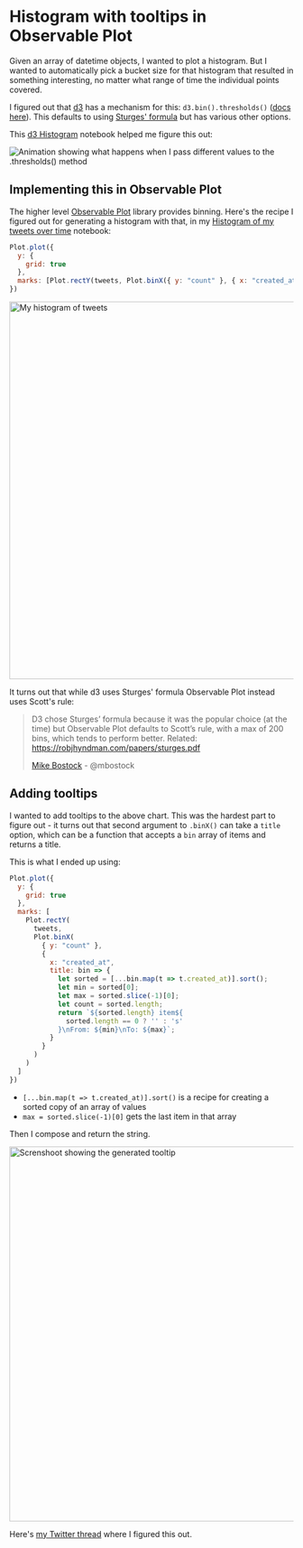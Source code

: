 # Histogram with tooltips in Observable Plot

Given an array of datetime objects, I wanted to plot a histogram. But I wanted to automatically pick a bucket size for that histogram that resulted in something interesting, no matter what range of time the individual points covered.

I figured out that [d3](https://d3js.org/) has a mechanism for this: `d3.bin().thresholds()` ([docs here](https://github.com/d3/d3-array#bin-thresholds)). This defaults to using [Sturges' formula](https://en.wikipedia.org/wiki/Histogram#Sturges'_formula) but has various other options.

This [d3 Histogram](https://observablehq.com/@d3/histogram) notebook helped me figure this out:

![Animation showing what happens when I pass different values to the .thresholds() method](https://user-images.githubusercontent.com/9599/130336516-608f8d37-70e3-4506-8b16-f8ef00f9ec85.gif)

## Implementing this in Observable Plot

The higher level [Observable Plot](https://observablehq.com/@observablehq/plot) library provides binning. Here's the recipe I figured out for generating a histogram with that, in my [Histogram of my tweets over time](https://observablehq.com/@simonw/my-tweets-over-time) notebook:

```javascript
Plot.plot({
  y: {
    grid: true
  },
  marks: [Plot.rectY(tweets, Plot.binX({ y: "count" }, { x: "created_at" }))]
})
```

<img width="669" alt="My histogram of tweets" src="https://user-images.githubusercontent.com/9599/130336556-6f91a1e5-8efe-448d-83f3-a9748cb11aac.png">

It turns out that while d3 uses Sturges' formula Observable Plot instead uses Scott's rule:

> D3 chose Sturges’ formula because it was the popular choice (at the time) but Observable Plot defaults to Scott’s rule, with a max of 200 bins, which tends to perform better. Related: <a href="https://robjhyndman.com/papers/sturges.pdf">https://robjhyndman.com/papers/sturges.pdf</a></p>
> 
> [Mike Bostock](https://twitter.com/mbostock/status/1429281697854464002) - @mbostock

## Adding tooltips

I wanted to add tooltips to the above chart. This was the hardest part to figure out - it turns out that second argument to `.binX()` can take a `title` option, which can be a function that accepts a `bin` array of items and returns a title.

This is what I ended up using:

```javascript
Plot.plot({
  y: {
    grid: true
  },
  marks: [
    Plot.rectY(
      tweets,
      Plot.binX(
        { y: "count" },
        {
          x: "created_at",
          title: bin => {
            let sorted = [...bin.map(t => t.created_at)].sort();
            let min = sorted[0];
            let max = sorted.slice(-1)[0];
            let count = sorted.length;
            return `${sorted.length} item${
              sorted.length == 0 ? '' : 's'
            }\nFrom: ${min}\nTo: ${max}`;
          }
        }
      )
    )
  ]
})
```
- `[...bin.map(t => t.created_at)].sort()` is a recipe for creating a sorted copy of an array of values
- `max = sorted.slice(-1)[0]` gets the last item in that array

Then I compose and return the string.

<img width="664" alt="Screnshoot showing the generated tooltip" src="https://user-images.githubusercontent.com/9599/130336609-c2ad97ff-93f3-49b2-a420-edb9ff558ae6.png">

Here's [my Twitter thread](https://twitter.com/simonw/status/1429194217482424324) where I figured this out.
